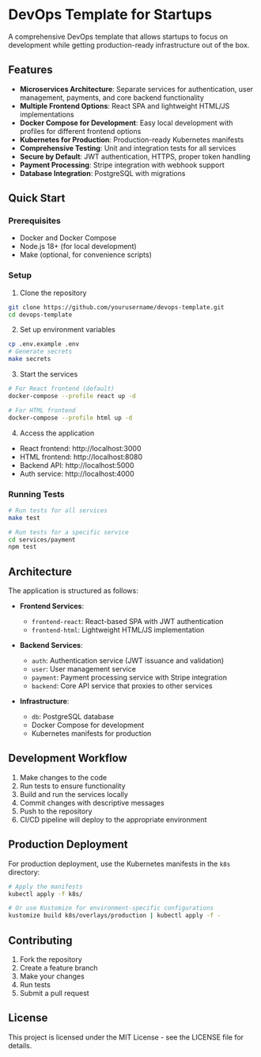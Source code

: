 # DevOps Template for Startups

A comprehensive DevOps template that allows startups to focus on development while getting production-ready infrastructure out of the box.

## Features

- **Microservices Architecture**: Separate services for authentication, user management, payments, and core backend functionality
- **Multiple Frontend Options**: React SPA and lightweight HTML/JS implementations
- **Docker Compose for Development**: Easy local development with profiles for different frontend options
- **Kubernetes for Production**: Production-ready Kubernetes manifests
- **Comprehensive Testing**: Unit and integration tests for all services
- **Secure by Default**: JWT authentication, HTTPS, proper token handling
- **Payment Processing**: Stripe integration with webhook support
- **Database Integration**: PostgreSQL with migrations

## Quick Start

### Prerequisites
- Docker and Docker Compose
- Node.js 18+ (for local development)
- Make (optional, for convenience scripts)

### Setup

1. Clone the repository
```bash
git clone https://github.com/yourusername/devops-template.git
cd devops-template
```

2. Set up environment variables
```bash
cp .env.example .env
# Generate secrets
make secrets
```

3. Start the services
```bash
# For React frontend (default)
docker-compose --profile react up -d

# For HTML frontend
docker-compose --profile html up -d
```

4. Access the application
- React frontend: http://localhost:3000
- HTML frontend: http://localhost:8080
- Backend API: http://localhost:5000
- Auth service: http://localhost:4000

### Running Tests

```bash
# Run tests for all services
make test

# Run tests for a specific service
cd services/payment
npm test
```

## Architecture

The application is structured as follows:

- **Frontend Services**:
  - `frontend-react`: React-based SPA with JWT authentication
  - `frontend-html`: Lightweight HTML/JS implementation

- **Backend Services**:
  - `auth`: Authentication service (JWT issuance and validation)
  - `user`: User management service
  - `payment`: Payment processing service with Stripe integration
  - `backend`: Core API service that proxies to other services

- **Infrastructure**:
  - `db`: PostgreSQL database
  - Docker Compose for development
  - Kubernetes manifests for production

## Development Workflow

1. Make changes to the code
2. Run tests to ensure functionality
3. Build and run the services locally
4. Commit changes with descriptive messages
5. Push to the repository
6. CI/CD pipeline will deploy to the appropriate environment

## Production Deployment

For production deployment, use the Kubernetes manifests in the `k8s` directory:

```bash
# Apply the manifests
kubectl apply -f k8s/

# Or use Kustomize for environment-specific configurations
kustomize build k8s/overlays/production | kubectl apply -f -
```

## Contributing

1. Fork the repository
2. Create a feature branch
3. Make your changes
4. Run tests
5. Submit a pull request

## License

This project is licensed under the MIT License - see the LICENSE file for details.

